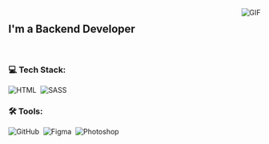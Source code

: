 
<img align="right" alt="GIF" src="https://i.giphy.com/media/v1.Y2lkPTc5MGI3NjExcXh6YmdhY3M3bHRiY2JidHA5a3hoYzcydDIzcm5hdG5jc3Vwb2x5dCZlcD12MV9pbnRlcm5hbF9naWZfYnlfaWQmY3Q9Zw/KGhpQ5NMoWKQurlHwI/giphy.gif" />

## I'm a Backend Developer

<br>

### 💻 Tech Stack:

![HTML](https://img.shields.io/badge/-HTML-333333?style=flat&logo=HTML5&logoColor=E34F26)&nbsp;
![SASS](https://img.shields.io/badge/-SASS/SCSS-333333?style=flat&logo=SASS)&nbsp;

### 🛠 Tools:

![GitHub](https://img.shields.io/badge/-GitHub-333333?style=flat&logo=github)&nbsp;
![Figma](https://img.shields.io/badge/-Figma-333333?style=flat&logo=figma)&nbsp;
![Photoshop](https://img.shields.io/badge/-Photoshop-333333?style=flat&logo=adobe-photoshop)&nbsp;


